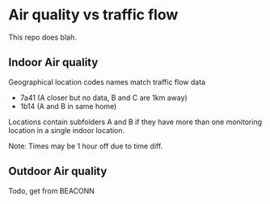 # Air quality vs traffic flow
This repo does blah.

## Indoor Air quality 

Geographical location codes names match traffic flow data
- 7a41 (A closer but no data, B and C are 1km away)
- 1b14 (A and B in same home)


Locations contain subfolders A and B if they have more than one monitoring location in a single indoor location.

Note: Times may be 1 hour off due to time diff.

## Outdoor Air quality

Todo, get from BEACONN